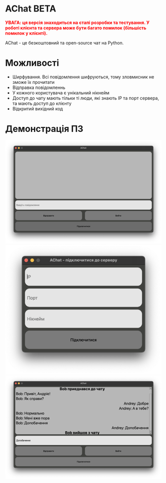 # AChat BETA
<span style="color: red;"><b>УВАГА: ця версія знаходиться на єтапі розробки та тестування. У роботі клієнта та сервера може бути багато помилок (більшість помилок у клієнті).</b></span>

AChat - це безкоштовний та open-source чат на Python.

# Можливості
- Ширфування. Всі повідомлення шифруються, тому зловмисник не зможе їх прочитати
- Відправка повідомленнь
- У кожного користувача є унікальний нікнейм
- Доступ до чату мають тільки ті люди, які знають IP та порт сервера, та мають доступ до клієнту
- Відкритий вихідний код

# Демонстрація ПЗ
<img src="images/1.png">
<img src="images/2.png">
<img src="images/3.png">
